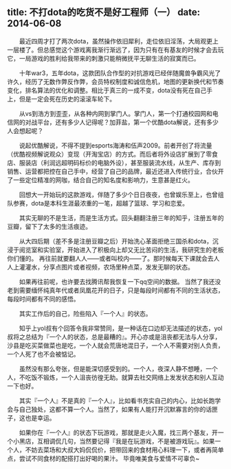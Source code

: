 title: 不打dota的吃货不是好工程师（一）
date: 2014-06-08
---
　　最近四周才打了两次dota，虽然操作依旧犀利，走位依旧淫荡，大局观更上一层楼了。但总感觉这个游戏离我渐行渐远了，因为只有在有基友的时候才会去玩它，一局游戏的胜利给我带来的刺激只能稍微抚平无聊生活的寂寞而已。

　　十年war3，五年dota，这款团队合作型的对抗游戏已经伴随魔兽争霸风光了许久，经历了无数作弊反作弊，会员特权制度和诚信危机，地图的更新换代和节奏变化，排名算法的优化和调整。相比于真三的一成不变，dota没有死在自己手上，但是一定会死在历史的滚滚车轮下。

　　从vs到浩方到歪歪，从各种内网到掌门人。掌门人，第一个打通校园网和电信网的对战平台，还有多少人记得呢？加菲盐，第一个优酷dota解说，还有多少人会想起呢？

　　说起优酷解说，不得不提到esports海涛和伍声2009。前者开创了将流量（优酷视频解说观众）变现（开淘宝店）的方式。而后者将外设店扩展到了零食店、服装店（利润远超明码标价的电脑外设），甚至服装流水线，从生产、库存到销售、运营都把控在自己手中，经营了自己的品牌，最近还进入传统行业，合伙开了一些定位精准的网咖，结合自己的知名度和影响力，生意甚是红火。

　　回想大一开始玩的这款游戏，伴随了多少个日日夜夜，也曾娱乐至上，也曾组队参赛，dota是本科生涯最浓重的一笔，超越了篮球、学习和恋爱。

　　其实无聊的不是生活，而是生活方式。回头翻翻注册三年的知乎，注册五年的豆瓣，留下了太多的生活痕迹。

　　从大四后期（差不多是注册豆瓣之后）开始洗心革面拒绝三国杀和dota，沉浸于阅览室和实验室，开始进入了积极向上却又无比苦闷的生活，我研究生的老板你们懂的。
再往前就要翻人人——或者叫校内——了。那时候每天下课就会去人人上灌灌水，分享点图片或者视频，农场里种点菜，发发无聊的状态。

　　如果再往前呢，也许要去找腾讯帮我恢复一下qq空间的数据。
当然了我还没老到需要缅怀纯真年代或者凤凰花开的日子，只是每段时间都有不同的生活状态，每段时间都有不同的感悟。

　　其实工作后的自己，险些陷入『一个人』的状态。

　　知乎上yol叔有个回答令我非常赞同，是一种话在口边却无法描述的状态，yol叔将之总结为『一个人的状态，总是最糟的』。开心亦或是沮丧都无法与人分享，沙县是吃买菜做菜也是吃，一个人就会荒唐地混日子，一个人不需要对别人负责，一个人死了也不会被惦记。

　　虽然没有那么夸张，但是能深切感受到的。一个人，夜深人静不想睡，一个人，不吃饭不锻炼，一个人沮丧彷徨无助。就算去社交网络上发发状态和别人互动一下也好。

　　其实『一个人』不是真的『一个人』，比如看书充实自己的内心，比如长跑学会与自己独处，这都不算一个人。当然了，如果有人能打开沉默寡言的你的话匣子，这也是幸运。

　　如果你在『一个人』的状态下玩游戏，那就是走火入魔，找三两个基友，开一个小黑店，互相调侃几句，当然要记得『我是在玩游戏，不是被游戏玩』。如果一个人，不妨去菜场和大叔大妈侃侃价，把带回来的食材用心料理一下，或者再简单点，尝试不同食材的配搭打出好喝的果汁。
毕竟唯美食与爱情不可辜负~